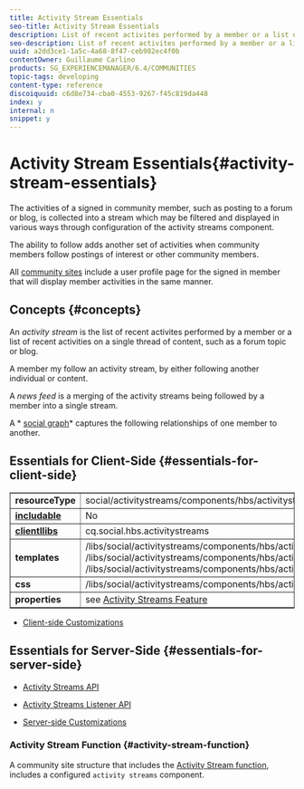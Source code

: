 ```yaml
---
title: Activity Stream Essentials
seo-title: Activity Stream Essentials
description: List of recent activites performed by a member or a list of recent activities on a single thread of content
seo-description: List of recent activites performed by a member or a list of recent activities on a single thread of content
uuid: a2dd3ce1-1a5c-4a68-8f47-ceb982ec4f0b
contentOwner: Guillaume Carlino
products: SG_EXPERIENCEMANAGER/6.4/COMMUNITIES
topic-tags: developing
content-type: reference
discoiquuid: c6d8e734-cba0-4553-9267-f45c819da448
index: y
internal: n
snippet: y
---
```


# Activity Stream Essentials{#activity-stream-essentials}

The activities of a signed in community member, such as posting to a forum or blog, is collected into a stream which may be filtered and displayed in various ways through configuration of the activity streams component.

The ability to follow adds another set of activities when community members follow postings of interest or other community members.

All [community sites](../../communities/using/overview.md#communitiessites) include a user profile page for the signed in member that will display member activities in the same manner.

## Concepts {#concepts}

An *activity stream* is the list of recent activites performed by a member or a list of recent activities on a single thread of content, such as a forum topic or blog.

A member my follow an activity stream, by either following another individual or content.

A *news feed* is a merging of the activity streams being followed by a member into a single stream.

A * [social graph](../../communities/using/essentials-socialgraph.md)* captures the following relationships of one member to another.

## Essentials for Client-Side {#essentials-for-client-side}

<table border="1" cellpadding="4" cellspacing="4" width="100%"> 
 <tbody>
  <tr>
   <td> <strong>resourceType</strong></td> 
   <td>social/activitystreams/components/hbs/activitystreams</td> 
  </tr>
  <tr>
   <td> <a href="../../communities/using/scf.md#addorincludeacommunitiescomponent"><strong>includable</strong></a></td> 
   <td>No</td> 
  </tr>
  <tr>
   <td> <a href="../../communities/using/clientlibs.md"><strong>clientllibs</strong></a></td> 
   <td>cq.social.hbs.activitystreams</td> 
  </tr>
  <tr>
   <td> <strong>templates</strong></td> 
   <td> /libs/social/activitystreams/components/hbs/activitystreams/activitystreams.hbs<br /> /libs/social/activitystreams/components/hbs/activitystreams/activity/activity-title.hbs<br /> /libs/social/activitystreams/components/hbs/activitystreams/activity/activity.hbs</td> 
  </tr>
  <tr>
   <td> <strong>css</strong></td> 
   <td> /libs/social/activitystreams/components/hbs/activitystreams/clientlibs/activitystreams.css</td> 
  </tr>
  <tr>
   <td><strong> properties</strong></td> 
   <td>see <a href="../../communities/using/activities.md">Activity Streams Feature</a></td> 
  </tr>
 </tbody>
</table>

* [Client-side Customizations](../../communities/using/client-customize.md)

## Essentials for Server-Side {#essentials-for-server-side}

* [Activity Streams API](/sites/developing/using/reference-materials/javadoc/com/adobe/cq/social/activitystreams/api/package-frame)

* [Activity Streams Listener API](/sites/developing/using/reference-materials/javadoc/com/adobe/cq/social/activitystreams/listener/api/package-frame)

* [Server-side Customizations](../../communities/using/server-customize.md)

### Activity Stream Function {#activity-stream-function}

A community site structure that includes the [Activity Stream function](../../communities/using/functions.md#activitystreamfunction), includes a configured `activity streams` component.
